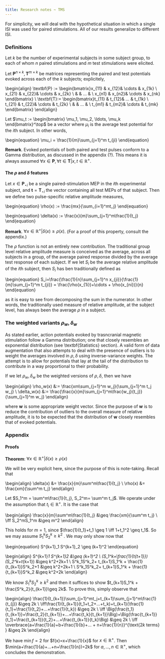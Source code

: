 ```yaml
---
title: Research notes ~ TMS
---
```


For simplicity, we will deal with the hypothetical situation in which a single ISI was used for paired stimulations. All of our results generalize to different ISI.

### Definitions

Let $k$ be the number of experimental subjects in some subject group, to each of whom $n$ paired stimulations and $m$ test stimulations were elicited.


Let $\textbf{P}^{n \times k}, \textbf{T}^{m\times k}$ be matrices representing the paired and test potentials evoked across each of the $k$ subjects; explicitely,

\begin{align}
    \textbf{P} := \begin{bmatrix}x_{11} & x_{12}& \cdots & x_{1k} \\
    x_{21} & x_{22}& \cdots & x_{2k} \\
    & & ... & \\
    x_{n1} & x_{n2}& \cdots & x_{nk} 
    \end{bmatrix} \\ 
    \textbf{T}:= \begin{bmatrix}t_{11} & t_{12}& ... & t_{1k} \\
    t_{21} & t_{22}& \cdots & t_{2k} \\
    & & ... & \\
    t_{m1} & t_{m2}& \cdots & t_{mk} 
    \end{bmatrix}
\end{align}

Let $\mu_t := \begin{bmatrix} \mu_1, \mu_2, \ldots, \mu_k \end{bmatrix}^\top$ be a vector where $\mu_i$ is the average test potential for the $i$th subject. In other words,

\begin{equation}
    \mu_i = \frac{1}{m}\sum_{j=1}^m t_{ji}
\end{equation}


**Remark**. Evoked potentials of both paired and test pulses conform to a Gamma distribution, as discussed in the appendix (?). This means it is always assumed $\forall x \in \textbf{P}, \forall t\in \textbf{T}|x, t \in \mathbb{R}^+$.

#### The $\rho$ and $\delta$ features


Let $x \in \textbf{P}_{\star i}$ be a single paired-stimulation MEP in the $i$th experimental subject, and $\textbf{t} = \textbf{T}_{\star i}$ the vector containing all test MEPs of that subject. Then we define two pulse-specific relative amplitude measures,

\begin{equation}
    \rho(x) := \frac{mx}{\sum_{i=1}^mt_j}
\end{equation}


\begin{equation}
    \delta(x) := \frac{x}{m}\sum_{j=1}^m\frac{1}{t_j}
\end{equation}

**Remark**. $\forall x \in \mathbb{R}^+|\delta(x) \geq \rho(x)$. (For a proof of this property, consult the appendix.)


The $\rho$ function is not an entirely new contribution. The traditional group level relative amplitude measure is conceived as the average, across all subjects in a group, of the average paired response divided by the average test response of each subject. If we let $S_i$ be the average relative amplitude of the $i$th subject, then $S_i$ has ben traditionally defined as

\begin{equation}
    S_i=\frac{\frac{1}{n}\sum_{j=1}^n x_{ji}}{\frac{1}{m}\sum_{j=1}^m t_{ji}} = \frac{\rho(x_{1i})+\cdots + \rho(x_{ni})}{n}
\end{equation}

as it is easy to see from decomposing the sum in the numerator. In other words, the traditionally used measure of relative amplitude, at the subject level, has always been the average $\rho$ in a subject. 

### The weighted variants $\rho_w, \delta_w$

As stated earlier, action potentials evoked by trasncranial magnetic stimulation follow a Gamma distribution; one that closely resembles an exponential distribution (see \textbf{Statistics} section). A valid form of data augmentation that also attempts to deal with the presence of outliers is to weight the averages involved in $\rho, \delta$ using inverse-variance weights. The attempt is to allow for potentials that lay at the tail of the distribution to contribute in a way proportional to their probability. 

If we let $\rho_w, \delta_w$ be the weighted versions of $\rho, \delta$, then we have 

\begin{align}
    \rho_w(x) &:= \frac{xm\sum_{j=1}^m w_j}{\sum_{j=1}^m t_j w_j} \\
    \delta_w(x) &:= \frac{\frac{x}{m}\sum_{j=1}^m\frac{w_j}{t_j}}{\sum_{j=1}^m w_j}
\end{align}

where $\textbf{w}$ is some appropriate weight vector. Since the purpose of $\textbf{w}$ is to reduce the contribution of outliers to the overall measure of relative amplitude, it is to be expected that the distribution of $\textbf{w}$ closely resembles that of evoked potentials.


### Appendix

#### Proofs

**Theorem**: $\forall x \in \mathbb{R}^+|\delta(x) \geq \rho(x)$

We will be very explicit here, since the purpose of this is note-taking. Recall that

\begin{align} 
    \delta(x) &= \frac{x}{m}\sum^m\frac{1}{t_j} \\ \rho(x) &= \frac{xm}{\sum^m t_j} 
\end{align}

Let $S_1^m = \sum^m\frac{1}{t_j}, S_2^m= \sum^m t_j$. We operate under the assumption that $t_i \in \mathbb{R}^+$. It is the case that

\begin{align} \frac{x}{m}\sum^m\frac{1}{t_j} &\geq \frac{xm}{\sum^m t_j} \\
\iff S_2^mS_1^m &\geq m^2
\end{align}

This holds for $m=1$, since $\frac{1}{t_1}+t_1 \geq 1 \iff 1+t_1^2 \geq t_1$. So we may assume $S^k_1 S^k_2 \geq k^2$ . We may only show now that


\begin{equation}
S^{k+1}_1 S^{k+1}_2 \geq (k+1)^2
\end{equation}

\begin{align} 
S^{k+1}_1 S^{k+1}_2 &\geq (k+1)^2 \\
(S_1^k+\frac{1}{t_{t+1}})(S_2^k+t_{k+1}) &\geq k^2+2k+1 \\
S^k_1S^k_2+ t_{k+1}S_1^k + \frac{1}{t_{k+1}}S^k_2+1 &\geq k^2+2k+1 \\
S^k_1S^k_2+ t_{k+1}S_1^k + \frac{1}{t_{k+1}}S^k_2 &\geq k^2+2k
\end{align}

We know $S^k_1S^k_2 \geq k^2$ and then it suffices to show $t_{k+1}S_1^k + \frac{S^k_2}{t_{k+1}}\geq 2k$. To prove this, simply observe that

\begin{align}
\frac{1}{t_{k+1}}\sum_{j=1}^mt_j+t_{k+1}\sum_{j=1}^m\frac{1}{t_{j}} &\geq 2k \\
\iff\frac{1}{t_{k+1}}(t_1+t_2+...+t_k)+t_{k+1}(\frac{1}{t_1}+\frac{1}{t_2}+...+\frac{1}{t_k}) &\geq 2k \\
\iff \Big(\frac{t_1}{t_{k+1}}+\frac{t_2}{t_{k+1}}+...+\frac{t_k}{t_{k+1}}\Big)+\Big(\frac{t_{k+1}}{t_1}+\frac{t_{k+1}}{t_2}+...+\frac{t_{k+1}}{t_k}\Big) &\geq 2k \\
\iff \overbrace{a+\frac{1}{a}+b+\frac{1}{b}+... + n+\frac{1}{n}}^{\text{$2k$ terms} } &\geq 2k
\end{align}

We have $\min f=2$  for $f(x)=x+\frac{1}{x}$ for $x \in \mathbb{R}^+$. Then $\min(a+\frac{1}{a}+...+n+\frac{1}{n})=2k$ for $a,..., n \in \mathbb{R}^+$, which concludes the demonstration.



